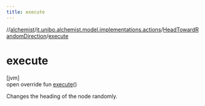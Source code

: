 ```yaml
---
title: execute
---
```

//[alchemist](../../../index.html)/[it.unibo.alchemist.model.implementations.actions](../index.html)/[HeadTowardRandomDirection](index.html)/[execute](execute.html)



# execute



[jvm]\
open override fun [execute](execute.html)()



Changes the heading of the node randomly.




